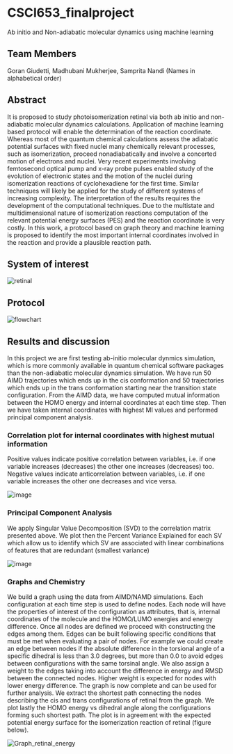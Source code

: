 # CSCI653_finalproject
Ab initio and Non-adiabatic molecular dynamics using machine learning

## Team Members

Goran Giudetti, Madhubani Mukherjee, Samprita Nandi (Names in alphabetical order)

## Abstract

It is proposed to study photoisomerization retinal via both ab initio and non-adiabatic molecular dynamics calculations. Application of machine learning based protocol will enable the determination of the reaction coordinate. Whereas most of the quantum chemical calculations assess the adiabatic potential surfaces with fixed nuclei many chemically relevant processes, such as isomerization, proceed nonadiabatically and involve a concerted motion of electrons and nuclei. Very recent experiments involving femtosecond optical pump and x-ray probe pulses enabled study of the evolution of electronic states and the motion of the nuclei during isomerization reactions of cyclohexadiene for the first time. Similar techniques will likely be applied for the study of different systems of increasing complexity. The interpretation of the results requires the development of the computational techniques. Due to the multistate and multidimensional nature of isomerization reactions computation of the relevant potential energy surfaces (PES) and  the reaction coordinate is very costly. In this work, a protocol based on graph theory and machine learning is proposed to identify the most important internal coordinates involved in the reaction and provide a plausible reaction path. 

## System of interest
![retinal](https://user-images.githubusercontent.com/57571405/143783315-cb028241-f766-4aa1-b283-40980def8bad.png)

## Protocol
![flowchart](https://github.com/sampritanandi/CSCI653_finalproject/blob/main/flowchart.png)

## Results and discussion

In this project we are first testing ab-initio molecular dynmics simulation, which is more commonly available in quantum chemical software packages than the non-adiabatic molecular dynamics simulation. We have run 50 AIMD trajectories which ends up in the cis conformation and 50 trajectories which ends up in the trans conformation starting near the transition state configuration. From the AIMD data, we have computed mutual information between the HOMO energy and internal coordinates at each time step. Then we have taken internal coordinates with highest MI values and performed principal component analysis. 

### Correlation plot for internal coordinates with highest mutual information

Positive values indicate positive correlation between variables, i.e. if one variable increases (decreases) the other one increases (decreases) too. Negative values indicate anticorrelation between variables, i.e. if one variable increases the other one decreases and vice versa.

![image](https://user-images.githubusercontent.com/57571405/187000270-cd22627b-616b-4ee6-a65e-74878c31a7cd.png)


### Principal Component Analysis

We apply Singular Value Decomposition (SVD) to the correlation matrix presented above. We plot then the Percent Variance Explained for each SV which allow us to identify which SV are associated with linear combinations of features that are redundant (smallest variance)

![image](https://user-images.githubusercontent.com/57571405/187000295-c66a01ab-bc44-4698-b825-b7dd53270f62.png)

### Graphs and Chemistry

We build a graph using the data from AIMD/NAMD simulations. Each configuration at each time step is used to define nodes. Each node will have the properties of interest of the configuration as attributes, that is, internal coordinates of the molecule and the HOMO/LUMO energies and energy difference. Once all nodes are defined we proceed with constructing the edges among them. Edges can be built following specific conditions that must be met when evaluating a pair of nodes. For example we could create an edge between nodes if the absolute difference in the torsional angle of a specific dihedral is less than 3.0 degrees, but more than 0.0 to avoid edges between configurations with the same torsinal angle. We also assign a weight to the edges taking into account the difference in energy and RMSD between the connected nodes. Higher weight is expected for nodes with lower energy difference. The graph is now complete and can be used for further analysis. We extract the shortest path connecting the nodes describing the cis and trans configurations of retinal from the graph. We plot lastly the HOMO energy vs dihedral angle along the configurations forming such shortest path. The plot is in agreement with the expected potential energy surface for the isomerization reaction of retinal (figure below). 

![Graph_retinal_energy](https://user-images.githubusercontent.com/32039372/204936560-bb90012c-18da-4bb4-8b8f-4910bcef7c8a.png)



